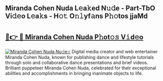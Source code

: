## Miranda Cohen Nuda L𝚎a𝚔ed N𝚞𝚍e - Part-TbO Vi𝚍𝚎o L𝚎a𝚔s - H𝚘𝚝 O𝚗𝚕yf𝚊ns P𝚑𝚘tos jjaMd

# <h2><a href="http://kfay8u.oniu.top/?m=Miranda+Cohen+Nuda">🔗👉 🔴 Miranda Cohen Nuda P𝚑ot𝚘𝚜 V𝚒d𝚎o</a></h2>

[![Miranda Cohen Nuda Nu𝚍e𝚜](https://i.imgur.com/0qMVB7G.gif)](http://kfay8u.oniu.top/?m=Miranda+Cohen+Nuda)
Digital media creator and web entertainer Miranda Cohen Nuda, known for publishing dance and lifestyle tutorials through solo and collaborative dance presentations and brief videos. Brilliant puppeteer Miranda Cohen Nuda, celebrated for their exceptional abilities and accomplishments in bringing inanimate objects to life.  
